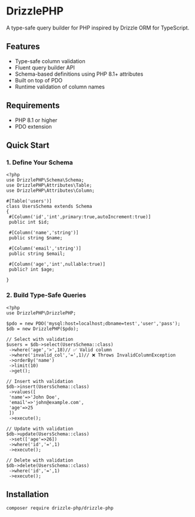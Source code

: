 # DrizzlePHP

A type-safe query builder for PHP inspired by Drizzle ORM for TypeScript.

## Features

- Type-safe column validation
- Fluent query builder API
- Schema-based definitions using PHP 8.1+ attributes
- Built on top of PDO
- Runtime validation of column names

Requirements
------------

*   PHP 8.1 or higher
*   PDO extension

Quick Start
-----------

### 1\. Define Your Schema

    <?php
    use DrizzlePHP\Schema\Schema;
    use DrizzlePHP\Attributes\Table;
    use DrizzlePHP\Attributes\Column;
    
    #[Table('users')]
    class UsersSchema extends Schema
    {
     #[Column('id','int',primary:true,autoIncrement:true)]
     public int $id;
     
     #[Column('name','string')]
     public string $name;
     
     #[Column('email','string')]
     public string $email;
     
     #[Column('age','int',nullable:true)]
     public? int $age;
    
    }

### 2\. Build Type-Safe Queries

    <?php
    use DrizzlePHP\DrizzlePHP;
    
    $pdo = new PDO('mysql:host=localhost;dbname=test','user','pass');
    $db = new DrizzlePHP($pdo);
    
    // Select with validation
    $users = $db->select(UsersSchema::class)
     ->where('age','>',18)// ✅ Valid column
     ->where('invalid_col','=',1)// ❌ Throws InvalidColumnException
     ->orderBy('name')
     ->limit(10)
     ->get();
     
    // Insert with validation
    $db->insert(UsersSchema::class)
     ->values([
     'name'=>'John Doe',
     'email'=>'john@example.com',
     'age'=>25
     ])
     ->execute();
     
    // Update with validation
    $db->update(UsersSchema::class)
     ->set(['age'=>26])
     ->where('id','=',1)
     ->execute();
    
    // Delete with validation
    $db->delete(UsersSchema::class)
     ->where('id','=',1)
     ->execute();

     
## Installation

```bash
composer require drizzle-php/drizzle-php


